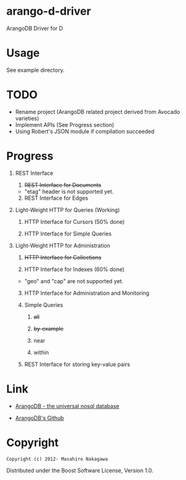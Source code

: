 arango-d-driver
================

ArangoDB Driver for D

# Usage

See example directory.

# TODO

* Rename project (ArangoDB related project derived from Avocado varieties)
* Implement APIs (See Progress section)
* Using Robert's JSON module if compilation succeeded

# Progress

1. REST Interface

    1. <del>REST Interface for Documents</del>
      * "etag" header is not supported yet.

    2. REST Interface for Edges

2. Light-Weight HTTP for Queries (Working)

    1. HTTP Interface for Cursors (50% done)

    2. HTTP Interface for Simple Queries

3. Light-Weight HTTP for Administration

    1. <del>HTTP Interface for Collections</del>

    2. HTTP Interface for Indexes (60% done)
      * "geo" and "cap" are not supported yet.

    3. HTTP Interface for Administration and Monitoring

    4. Simple Queries

        1. <del>all</del>

        2. <del>by-example</del>
        
        3. near

        4. within

    5. REST Interface for storing key-value pairs

# Link

* [ArangoDB - the universal nosql database](http://www.arangodb.org/)

* [ArangoDB's Github](https://github.com/triAGENS/AvocadoDB)

# Copyright

    Copyright (c) 2012- Masahiro Nakagawa

Distributed under the Boost Software License, Version 1.0.
